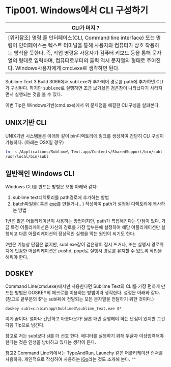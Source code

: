 # Tip001. Windows에서 CLI 구성하기

| CLI가 머지 ? |
| -- |
| [위키참조] 명령 줄 인터페이스(CLI, Command line interface) 또는 명령어 인터페이스는 텍스트 터미널을 통해 사용자와 컴퓨터가 상호 작용하는 방식을 뜻한다. 즉, 작업 명령은 사용자가 컴퓨터 키보드 등을 통해 문자열의 형태로 입력하며, 컴퓨터로부터의 출력 역시 문자열의 형태로 주어진다. Windows사용자에게 cmd.exe로 생각하면 된다. |

Sublime Text 3 Build 3066에서 subl.exe가 추가되어 경로를 path에 추가하면 CLI가 구성된다. 하지만 subl.exe로 실행하면 조금 보기싫은 검은창이 나타났다가 사라지면서 실행되는 것을 볼 수 있다.

이번 Tip은 Windows기반(cmd.exe)에서 위 문제점을 해결한 CLI구성을 살펴본다.

## UNIX기반 CLI

UNIX기반 시스템들은 아래와 같이 bin디렉토리에 링크를 생성하여 간단히 CLI 구성이 가능하다. (아래는 OSX일 경우)

```Bash
ln –s /Applications/Sublime\ Text.app/Contents/SharedSupport/bin/subl
/usr/local/bin/subl
```

## 일반적인 Windows CLI

Windows CLI를 만드는 방벙은 보통 아래와 같다.

1. sublime text디렉토리를 path경로에 추가하는 방법
2. batch파일을( 혹은 [ exe](https://scotch.io/tutorials/open-sublime-text-from-the-command-line-using-subl-exe-windows)를 만들거나.. ) 작성하여 path가 설정된 디렉토리에 복사하는 방법

1번은 많은 어플리케이션이 사용하는 방법이지만, path가 복잡해진다는 단점이 있다. 가끔 특정 어플리케이션은 자신의 경로를 가장 앞부분에 설정하여 해당 어플리케이션만 실행되고 다른 어플리케이션의 정상적인 실행을 막는 원인이 되기도 한다.

2번은 기능상 단점은 없지만, subl.exe같이 검은창이 잠시 뜨거나, 또는 실행시 경로위치에 민감한 어플리케이션은 pushd, popd로 실행시 경로를 유지할 수 있도록 작업을 해줘야 한다.


## DOSKEY

Command Line(cmd.exe)에서만 사용한다면 Sublime Text의 CLI를 가장 편하게 만드는 방법은 DOSKEY의 매크로를 이용하는 방법이라 생각한다. 설정은 아래와 같다. (참고로 끝부분의 $*는 subl뒤에 전달되는 모든 문자열을 전달하기 위한 것이다.)

```batch
doskey subl=c:\bin\app\Sublime3\sublime_text.exe $*
```

이게 끝이다. 얼마나 간단하고 아름다운가! 물론 매번 실행해야 하는 단점이 있지만 그건 다음 Tip으로 넘긴다.

참고로 저는 subl보다 sl를 더 선호 한다. 에디터를 실행하기 위해 두글자 이상입력해야 한다는 것은 인생을 낭비하고 있다는 생각이 든다.

참고2 Command Line외에서는 TypeAndRun, Launchy 같은 어플리케이션 런쳐를 사용하자. 개인적으로 작성하여 사용하는  [iGo](https://github.com/daejinseok/iGo)라는 것도 소개해 본다. ^^